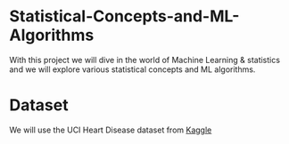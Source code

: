# Statistical-Concepts-and-ML-Algorithms
With this project we will dive in the world of Machine Learning & statistics and we will explore various statistical concepts and ML algorithms.

# Dataset 
We will use the UCI Heart Disease dataset from [Kaggle](https://www.kaggle.com/datasets/redwankarimsony/heart-disease-data)
